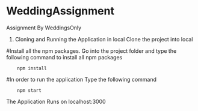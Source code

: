 # WeddingAssignment
Assignment By WeddingsOnly

1. Cloning and Running the Application in local
Clone the project into local

#Install all the npm packages. Go into the project folder and type the following command to install all npm packages

        npm install

#In order to run the application Type the following command

        npm start

The Application Runs on localhost:3000
